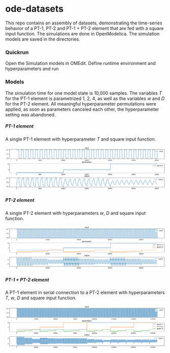 # ode-datasets

This repo contains an assembly of datasets, demonstrating the time-series behavior of a PT-1, PT-2 and PT-1 + PT-2 element that are fed with a square input function.
The simulations are done in OpenModelica. The simulation models are saved in the directories.

### Quickrun

Open the Simulation models in OMEdit. Define runtime environment and hyperparameters and run 

### Models

The simulation time for one model state is 10,000 samples. The variables $T$ for the PT-1 element is parametrized 1, 2, 4, as well as the variables $w$ and $D$ for the PT-2 element. 
All meaningful hyperparameter permutations were applied, as soon as parameters canceled each other, the hyperparameter setting was abandoned. 

##### PT-1 element

A single PT-1 element with hyperparameter $T$ and square input function.

![PT1](./figures/pt1.png)

##### PT-2 element

A single PT-2 element with hyperparameters $w$, $D$ and square input function.

![PT1](./figures/pt2.png)

##### PT-1 + PT-2 element

A PT-1 element in serial connection to a PT-2 element with hyperparameters $T$, $w$, $D$ and square input function.

![PT1](./figures/pt12.png) 
